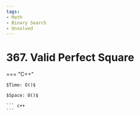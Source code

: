 ```yaml
---
tags:
- Math
- Binary Search
- Unsolved
---
```



# 367. Valid Perfect Square

=== "C++"

    $Time: O()$

    $Space: O()$

    ``` c++
    ```